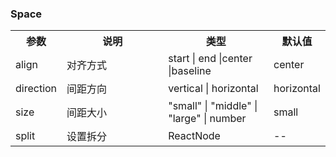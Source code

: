 ### Space

<table>
  <tbody>
    <tr>
      <th  width="15%">参数</th><th width="35%">说明</th><th width="35%">类型</th><th width="15%">默认值</th>
    </tr>
    <tr>
      <td width="15%">align</td><td width="35%">对齐方式</td><td width="35%">start | end |center |baseline</td><td width="15%">center</td>
    </tr>
    <tr>
      <td width="15%">direction</td><td width="35%">间距方向</td><td width="35%">vertical | horizontal</td><td width="15%">horizontal</td>
    </tr>
    <tr>
      <td width="15%">size</td><td width="35%">间距大小</td><td width="35%">"small" | "middle" | "large" | number</td><td width="15%">small</td>
    </tr>
    <tr>
      <td width="15%">split</td><td width="35%">设置拆分</td><td width="35%">ReactNode</td><td width="15%">--</td>
    </tr>
  </tbody>
</table>